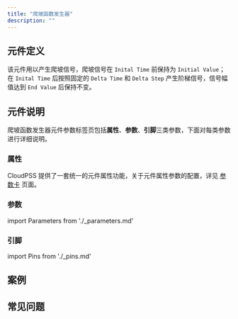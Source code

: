 ```yaml
---
title: "爬坡函数发生器"
description: ""
---
```


## 元件定义
该元件用以产生爬坡信号，爬坡信号在 `Inital Time` 前保持为 `Initial Value`； 在 `Inital Time` 后按照固定的 `Delta Time` 和 `Delta Step` 产生阶梯信号，信号幅值达到 `End Value` 后保持不变。

## 元件说明

爬坡函数发生器元件参数标签页包括**属性**、**参数**、**引脚**三类参数，下面对每类参数进行详细说明。

### 属性

CloudPSS 提供了一套统一的元件属性功能，关于元件属性参数的配置，详见 [参数卡](docs/documents/software/10-xstudio/20-simstudio/40-workbench/20-function-zone/30-design-tab/30-param-panel/index.md) 页面。

### 参数

import Parameters from './_parameters.md'

<Parameters/>

### 引脚

import Pins from './_pins.md'

<Pins/>

## 案例

## 常见问题

